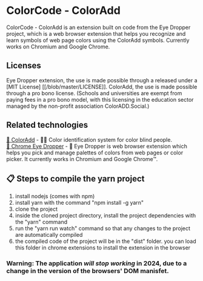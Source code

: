 # ColorCode - ColorAdd 
ColorCode - ColorAdd is an extension built on code from the Eye Dropper project, which is a web browser extension that helps you recognize and learn symbols
of web page colors using the ColorAdd symbols. Currently works on Chromium and Google Chrome.

## Licenses 
Eye Dropper extension, the use is made possible through a released under a [MIT License] [[/blob/master/LICENSE]].
ColorAdd, the use is made possible through a pro bono license. (Schools and universities are exempt from paying fees in a pro bono model, with this licensing in the education sector managed by the non-profit association ColorADD.Social.)

## Related technologies
[🔗 ColorAdd](https://www.coloradd.net/en/coloradd-code/) - 🕵️‍♀️ Color identification system for color blind people. <br>
[🔗 Chrome Eye Dropper](http://github.com/kepi/chromeEyeDropper) - 🚀 Eye Dropper is web browser extension which helps you pick and manage palettes of colors from web pages or color picker. It currently works in Chromium and Google Chrome™.

## 📋 Steps to compile the yarn project 

1) install nodejs (comes with npm)
2) install yarn with the command "npm install -g yarn"
3) clone the project
4) inside the cloned project directory, install the project dependencies with the "yarn" command
5) run the "yarn run watch" command so that any changes to the project are automatically compiled
5) the compiled code of the project will be in the "dist" folder. you can load this folder in chrome extensions to install the extension in the browser

### Warning: The application _will stop working_ in 2024, due to a change in the version of the browsers' DOM manisfet.
